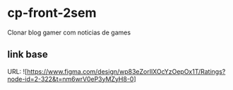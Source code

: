 # cp-front-2sem
 Clonar blog gamer com noticias de games

## link base

URL: ![https://www.figma.com/design/wp83eZorIlXOcYzOepOx1T/Ratings?node-id=2-322&t=nm6wrV0eP3yMZyH8-0]
